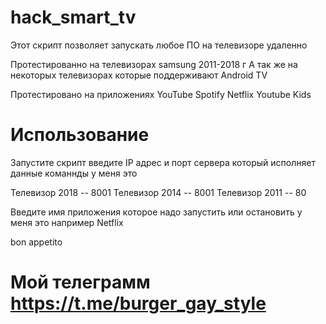 # hack_smart_tv

Этот скрипт позволяет запускать любое ПО на телевизоре удаленно 

Протестированно на телевизорах samsung 2011-2018 г 
А так же на некоторых телевизорах которые поддерживают Android TV

Протестировано на приложениях 
YouTube
Spotify
Netflix
Youtube Kids 

# Использование

Запустите скрипт введите IP адрес и порт сервера который исполняет данные команнды у меня это 

Телевизор 2018 -- 8001 
Телевизор 2014 -- 8001 
Телевизор 2011 -- 80

Введите имя приложения которое надо запустить или остановить у меня это например Netflix 

bon appetito

# Мой телеграмм https://t.me/burger_gay_style
